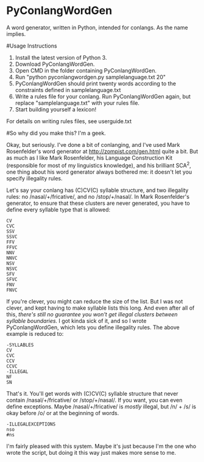 # PyConlangWordGen
A word generator, written in Python, intended for conlangs. As the name implies.

#Usage Instructions
1. Install the latest version of Python 3.
2. Download PyConlangWordGen.
3. Open CMD in the folder containing PyConlangWordGen.
4. Run "python pyconlangwordgen.py samplelanguage.txt 20"
5. PyConlangWordGen should print twenty words according to the constraints defined in samplelanguage.txt
6. Write a rules file for your conlang. Run PyConlangWordGen again, but replace "samplelanguage.txt" with your rules file.
7. Start building yourself a lexicon!

For details on writing rules files, see userguide.txt

#So why did you make this?
I'm a geek.

Okay, but seriously. I've done a bit of conlanging, and I've used Mark Rosenfelder's word generator at http://zompist.com/gen.html quite a bit. But as much as I like Mark Rosenfelder, his Language Construction Kit (responsible for most of my linguistics knowledge), and his brilliant SCA<sup>2</sup>, one thing about his word generator always bothered me: it doesn't let you specify illegality rules.

Let's say your conlang has (C)CV(C) syllable structure, and two illegality rules: no /nasal/+/fricative/, and no /stop/+/nasal/. In Mark Rosenfelder's generator, to ensure that these clusters are never generated, you have to define every syllable type that is allowed:

```
CV
CVC
SSV
SSVC
FFV
FFVC
NNV
NNVC
NSV
NSVC
SFV
SFVC
FNV
FNVC
```

If you're clever, you might can reduce the size of the list. But I was not clever, and kept having to make syllable lists this long. And even after all of this, *there's still no guarantee you won't get illegal clusters between syllable boundaries.* I got kinda sick of it, and so I wrote PyConlangWordGen, which lets you define illegality rules. The above example is reduced to:

```
-SYLLABLES
CV
CVC
CCV
CCVC
-ILLEGAL
NF
SN
```

That's it. You'll get words with (C)CV(C) syllable structure that never contain /nasal/+/fricative/ or /stop/+/nasal/. If you want, you can even define exceptions. Maybe /nasal/+/fricative/ is *mostly* illegal, but /n/ + /s/ is okay before /o/ or at the beginning of words.

```
-ILLEGALEXCEPTIONS
nso
#ns
```

I'm fairly pleased with this system. Maybe it's just because I'm the one who wrote the script, but doing it this way just makes more sense to me.
